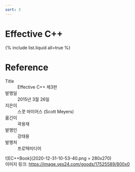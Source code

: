 ```yaml
---
sort: 3
---
```


# Effective C++

{% include list.liquid all=true %}

# Reference

<dl>
    <dt>Title</dt> <dd>Effective C++ 제3판</dd>
    <dt>발행일</dt> <dd>2015년 3월 26일</dd>
    <dt>지은이</dt> <dd>스콧 마이어스 (Scott Meyers)</dd>
    <dt>옮긴이</dt> <dd>곽용재</dd>
    <dt>발행인</dt> <dd>강태용</dd>
    <dt>발행처</dt> <dd>프로텍미디어</dd>
</dl>

![EC++Book](2020-12-31-10-53-40.png = 280x270)
<br>
이미지 링크: <https://image.yes24.com/goods/17525589/800x0>
